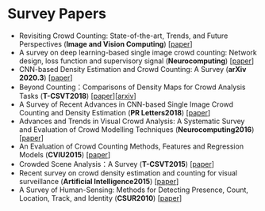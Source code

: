 # Survey Papers

- Revisiting Crowd Counting: State-of-the-art, Trends, and Future Perspectives (**Image and Vision Computing**) [[paper](https://arxiv.org/abs/2209.07271)]
- A survey on deep learning-based single image crowd counting: Network design, loss function and supervisory signal (**Neurocomputing**) [[paper](https://arxiv.org/abs/2012.15685)]
- CNN-based Density Estimation and Crowd Counting: A Survey (**arXiv 2020.3**) [[paper](https://arxiv.org/abs/2003.12783)]
- Beyond Counting：Comparisons of Density Maps for Crowd Analysis Tasks (**T-CSVT2018**) [[paper](https://ieeexplore.ieee.org/stamp/stamp.jsp?tp=&arnumber=8360001)][[arxiv](https://arxiv.org/abs/1705.10118)]
- A Survey of Recent Advances in CNN-based Single Image Crowd Counting and Density Estimation (**PR Letters2018**) [[paper](https://arxiv.org/abs/1707.01202)]
- Advances and Trends in Visual Crowd Analysis: A Systematic Survey and Evaluation of Crowd Modelling Techniques (**Neurocomputing2016**) [[paper](https://home.isr.uc.pt/~jorge/wp-content/uploads/85.pdf)]
- An Evaluation of Crowd Counting Methods, Features and Regression Models (**CVIU2015**) [[paper](https://eprints.qut.edu.au/75845/4/75845.pdf)]
- Crowded Scene Analysis：A Survey (**T-CSVT2015**) [[paper](https://arxiv.org/pdf/1502.01812.pdf)]
- Recent survey on crowd density estimation and counting for visual surveillance (**Artificial Intelligence2015**) [[paper](https://www.sciencedirect.com/science/article/pii/S0952197615000081)]
- A Survey of Human-Sensing: Methods for Detecting Presence, Count, Location, Track, and Identity (**CSUR2010**) [[paper](https://papers.ger.sh/Teixeira-SurveyHumanSensing-2010.pdf)]
